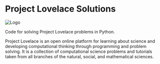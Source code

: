 
# Project Lovelace Solutions

![Logo]([https://dev-to-uploads.s3.amazonaws.com/uploads/articles/th5xamgrr6se0x5ro4g6.png](https://github.com/fahim-is-zero/ProjectLovelaceSolutions/blob/main/Lovelace_banner%2Cpng))

Code for solving Project Lovelace problems in Python.



Project Lovelace is an open online platform for learning about science and developing computational thinking through programming and problem solving. It is a collection of computational science problems and tutorials taken from all branches of the natural, social, and mathematical sciences.
